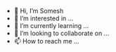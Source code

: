 - 👋 Hi, I’m Somesh
- 👀 I’m interested in ...
- 🌱 I’m currently learning ...
- 💞️ I’m looking to collaborate on ...
- 📫 How to reach me ...

<!---
Shaarns/Shaarns is a ✨ special ✨ repository because its `README.md` (this file) appears on your GitHub profile.
You can click the Preview link to take a look at your changes.
--->
